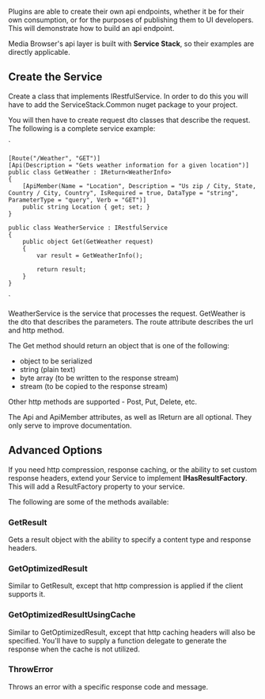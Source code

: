 Plugins are able to create their own api endpoints, whether it be for their own consumption, or for the purposes of publishing them to UI developers. This will demonstrate how to build an api endpoint.

Media Browser's api layer is built with **Service Stack**, so their examples are directly applicable.

## Create the Service
Create a class that implements IRestfulService. In order to do this you will have to add the ServiceStack.Common nuget package to your project.

You will then have to create request dto classes that describe the request. The following is a complete service example:

`

    [Route("/Weather", "GET")]
    [Api(Description = "Gets weather information for a given location")]
    public class GetWeather : IReturn<WeatherInfo>
    {
        [ApiMember(Name = "Location", Description = "Us zip / City, State, Country / City, Country", IsRequired = true, DataType = "string", ParameterType = "query", Verb = "GET")]
        public string Location { get; set; }
    }

    public class WeatherService : IRestfulService
    {
        public object Get(GetWeather request)
        {
            var result = GetWeatherInfo();

            return result;
        }
    }
`

WeatherService is the service that processes the request. GetWeather is the dto that describes the parameters. The route attribute describes the url and http method.

The Get method should return an object that is one of the following:

* object to be serialized
* string (plain text)
* byte array (to be written to the response stream)
* stream (to be copied to the response stream)

Other http methods are supported - Post, Put, Delete, etc.

The Api and ApiMember attributes, as well as IReturn are all optional. They only serve to improve documentation.

## Advanced Options
If you need http compression, response caching, or the ability to set custom response headers, extend your Service to implement **IHasResultFactory**. This will add a ResultFactory property to your service. 

The following are some of the methods available:

### GetResult
Gets a result object with the ability to specify a content type and response headers.

### GetOptimizedResult
Similar to GetResult, except that http compression is applied if the client supports it.

### GetOptimizedResultUsingCache
Similar to GetOptimizedResult, except that http caching headers will also be specified. You'll have to supply a function delegate to generate the response when the cache is not utilized.

### ThrowError
Throws an error with a specific response code and message.